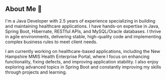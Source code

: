 ## About Me 👋

I'm a Java Developer with 2.5 years of experience specializing in building and maintaining healthcare applications. I have hands-on expertise in Java, Spring Boot, Hibernate, RESTful APIs, and MySQL/Oracle databases. I thrive in agile environments, delivering stable, high-quality code and implementing complex business rules to meet client needs.

I am currently working on healthcare-based applications, including the New Hampshire MMIS Health Enterprise Portal, where I focus on enhancing functionality, fixing defects, and improving application stability. I also enjoy exploring advanced topics in Spring Boot and constantly improving my skills through projects and learning.

